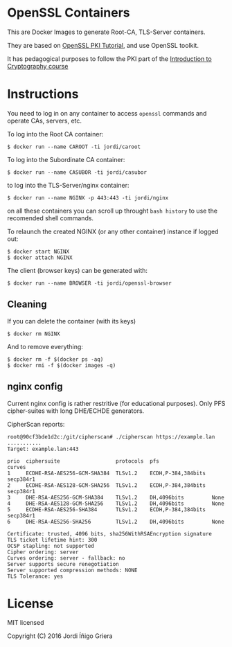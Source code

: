# OpenSSL Containers

This are Docker Images to generate Root-CA, TLS-Server containers.

They are based on [OpenSSL PKI Tutorial](https://pki-tutorial.readthedocs.org/en/latest/simple/index.html), and use OpenSSL toolkit.

It has pedagogical purposes to follow the PKI part of the [Introduction to Cryptography course](https://github.com/jig/crypto)

# Instructions

You need to log in on any container to access `openssl` commands and operate CAs, servers, etc.

To log into the Root CA container:

``` 
$ docker run --name CAROOT -ti jordi/caroot
```

To log into the Subordinate CA container:

``` 
$ docker run --name CASUBOR -ti jordi/casubor
```

to log into the TLS-Server/nginx container:

```
$ docker run --name NGINX -p 443:443 -ti jordi/nginx
```

on all these containers you can scroll up throught `bash history` to use the recomended
shell commands.

To relaunch the created NGINX (or any other container) instance if logged out:

```
$ docker start NGINX 
$ docker attach NGINX 
```
The client (browser keys) can be generated with:

```
$ docker run --name BROWSER -ti jordi/openssl-browser
```


## Cleaning

If you can delete the container (with its keys)

```
$ docker rm NGINX 
```

And to remove everything:

```
$ docker rm -f $(docker ps -aq)
$ docker rmi -f $(docker images -q)
```


## nginx config

Current nginx config is rather restritive (for educational purposes). 
Only PFS cipher-suites with long DHE/ECHDE generators. 

CipherScan reports:

```
root@90cf3bde1d2c:/git/cipherscan# ./cipherscan https://example.lan
...........
Target: example.lan:443

prio  ciphersuite                  protocols  pfs                 curves
1     ECDHE-RSA-AES256-GCM-SHA384  TLSv1.2    ECDH,P-384,384bits  secp384r1
2     ECDHE-RSA-AES128-GCM-SHA256  TLSv1.2    ECDH,P-384,384bits  secp384r1
3     DHE-RSA-AES256-GCM-SHA384    TLSv1.2    DH,4096bits         None
4     DHE-RSA-AES128-GCM-SHA256    TLSv1.2    DH,4096bits         None
5     ECDHE-RSA-AES256-SHA384      TLSv1.2    ECDH,P-384,384bits  secp384r1
6     DHE-RSA-AES256-SHA256        TLSv1.2    DH,4096bits         None

Certificate: trusted, 4096 bits, sha256WithRSAEncryption signature
TLS ticket lifetime hint: 300
OCSP stapling: not supported
Cipher ordering: server
Curves ordering: server - fallback: no
Server supports secure renegotiation
Server supported compression methods: NONE
TLS Tolerance: yes

```

# License

MIT licensed

Copyright (C) 2016 Jordi Íñigo Griera